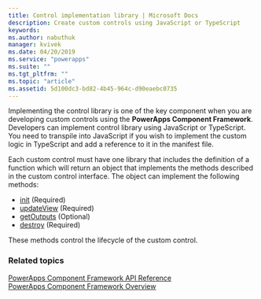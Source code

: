 ```yaml
---
title: Control implementation library | Microsoft Docs
description: Create custom controls using JavaScript or TypeScript
keywords:
ms.author: nabuthuk
manager: kvivek
ms.date: 04/20/2019
ms.service: "powerapps"
ms.suite: ""
ms.tgt_pltfrm: ""
ms.topic: "article"
ms.assetid: 5d100dc3-bd82-4b45-964c-d90eaebc0735
---
```


Implementing the control library is one of the key component when you are developing custom controls using the **PowerApps Component Framework**. Developers can implement control library using JavaScript or TypeScript. You need to transpile into JavaScript if you wish to implement the custom logic in TypeScript and add a reference to it in the manifest file.

Each custom control must have one library that includes the definition of a function which will return an object that implements the methods described in the custom control interface. 
The object can implement the following methods:

- [init](reference/control/init.md) (Required)
- [updateView](reference/control/updateview.md) (Required)
- [getOutputs](reference/control/getoutputs.md) (Optional)
- [destroy](reference/control/destroy.md) (Required)

These methods control the lifecycle of the custom control.

### Related topics

[PowerApps Component Framework API Reference](../reference/index.md)<br/>
[PowerApps Component Framework Overview](../overview.md)